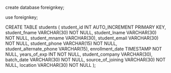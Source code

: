 create database foreignkey;

use foreignkey;

CREATE TABLE students (
    student_id INT AUTO_INCREMENT PRIMARY KEY,
    student_fname VARCHAR(30) NOT NULL,
    student_lname VARCHAR(30) NOT NULL,
    student_mname VARCHAR(30),
    student_email VARCHAR(30) NOT NULL,
    student_phone VARCHAR(15) NOT NULL,
    student_alternate_phone VARCHAR(15),
    enrollment_date TIMESTAMP NOT NULL,
    years_of_exp INT NOT NULL,
    student_company VARCHAR(30),
    batch_date VARCHAR(30) NOT NULL,
    source_of_joining VARCHAR(30) NOT NULL,
    location VARCHAR(30) NOT NULL
);
